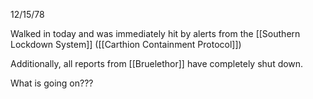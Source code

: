 12/15/78

Walked in today and was immediately hit by alerts from the [[Southern Lockdown System]] ([[Carthion Containment Protocol]])

Additionally, all reports from [[Bruelethor]] have completely shut down.

What is going on???